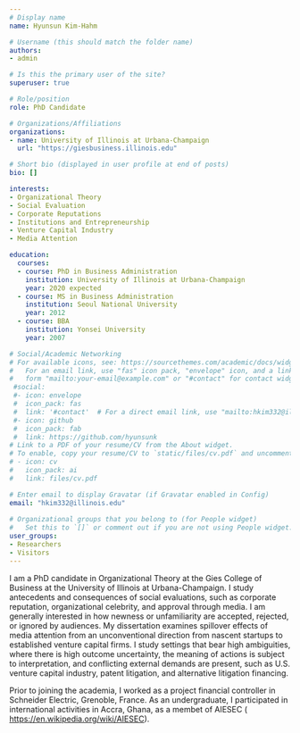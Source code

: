 ```yaml
---
# Display name
name: Hyunsun Kim-Hahm

# Username (this should match the folder name)
authors:
- admin

# Is this the primary user of the site?
superuser: true

# Role/position
role: PhD Candidate 

# Organizations/Affiliations
organizations:
- name: University of Illinois at Urbana-Champaign
  url: "https://giesbusiness.illinois.edu"

# Short bio (displayed in user profile at end of posts)
bio: []

interests:
- Organizational Theory
- Social Evaluation
- Corporate Reputations
- Institutions and Entrepreneurship
- Venture Capital Industry
- Media Attention

education:
  courses:
  - course: PhD in Business Administration
    institution: University of Illinois at Urbana-Champaign
    year: 2020 expected
  - course: MS in Business Administration
    institution: Seoul National University
    year: 2012
  - course: BBA 
    institution: Yonsei University
    year: 2007

# Social/Academic Networking
# For available icons, see: https://sourcethemes.com/academic/docs/widgets/#icons
#   For an email link, use "fas" icon pack, "envelope" icon, and a link in the
#   form "mailto:your-email@example.com" or "#contact" for contact widget.
 #social:
 #- icon: envelope
 #  icon_pack: fas
 #  link: '#contact'  # For a direct email link, use "mailto:hkim332@illinois.edu".
 #- icon: github
 #  icon_pack: fab
 #  link: https://github.com/hyunsunk
# Link to a PDF of your resume/CV from the About widget.
# To enable, copy your resume/CV to `static/files/cv.pdf` and uncomment the lines below.  
# - icon: cv
#   icon_pack: ai
#   link: files/cv.pdf

# Enter email to display Gravatar (if Gravatar enabled in Config)
email: "hkim332@illinois.edu"
  
# Organizational groups that you belong to (for People widget)
#   Set this to `[]` or comment out if you are not using People widget.  
user_groups:
- Researchers
- Visitors
---
```


I am a PhD candidate in Organizational Theory at the Gies College of Business at the University of Illinois at Urbana-Champaign. I study antecedents and consequences of social evaluations, such as corporate reputation, organizational celebrity, and approval through media. I am generally interested in how newness or unfamiliarity are accepted, rejected, or ignored by audiences. My dissertation examines spillover effects of media attention from an unconventional direction from nascent startups to established venture capital firms. I study settings that bear high ambiguities, where there is high outcome uncertainty, the meaning of actions is subject to interpretation, and conflicting external demands are present, such as U.S. venture capital industry, patent litigation, and alternative litigation financing.   

Prior to joining the academia, I worked as a project financial controller in Schneider Electric, Grenoble, France. As an undergraduate, I participated in international activities in Accra, Ghana, as a membet of AIESEC ( https://en.wikipedia.org/wiki/AIESEC). 
